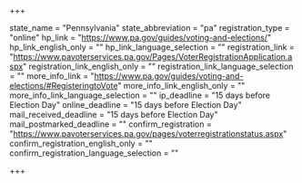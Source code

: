 +++

state_name = "Pennsylvania"
state_abbreviation = "pa"
registration_type = "online"
hp_link = "https://www.pa.gov/guides/voting-and-elections/"
hp_link_english_only = ""
hp_link_language_selection = ""
registration_link = "https://www.pavoterservices.pa.gov/Pages/VoterRegistrationApplication.aspx"
registration_link_english_only = ""
registration_link_language_selection = ""
more_info_link = "https://www.pa.gov/guides/voting-and-elections/#RegisteringtoVote"
more_info_link_english_only = ""
more_info_link_language_selection = ""
ip_deadline = "15 days before Election Day"
online_deadline = "15 days before Election Day"
mail_received_deadline = "15 days before Election Day"
mail_postmarked_deadline = ""
confirm_registration = "https://www.pavoterservices.pa.gov/pages/voterregistrationstatus.aspx"
confirm_registration_english_only = ""
confirm_registration_language_selection = ""

+++